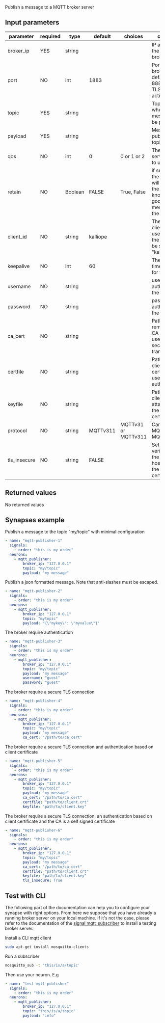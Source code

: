 Publish a message to a MQTT broker server

## Input parameters

| parameter    | required | type    | default  | choices             | comment                                                                                            |
| ------------ | -------- | ------- | -------- | ------------------- | -------------------------------------------------------------------------------------------------- |
| broker_ip    | YES      | string  |          |                     | IP address of the MQTT broker server                                                               |
| port         | NO       | int     | 1883     |                     | Port of the broker. By default 1883. 8883 when TLS is activated.                                   |
| topic        | YES      | string  |          |                     | Topic name where the message will be published                                                     |
| payload      | YES      | string  |          |                     | Message to publish on the topic                                                                    |
| qos          | NO       | int     | 0        | 0 or 1 or 2         | The quality of service level to use                                                                |
| retain       | NO       | Boolean | FALSE    | True, False         | if set to True, the message will be set as the “last known good”/retained message for the topic. |
| client_id    | NO       | string  | kalliope |                     | The MQTT client id to use. If not set, the name will be set to "kalliope"                          |
| keepalive    | NO       | int     | 60       |                     | The keepalive timeout value for the client                                                         |
| username     | NO       | string  |          |                     | username for authenticating the client                                                             |
| password     | NO       | string  |          |                     | password for authenticating the client                                                             |
| ca_cert      | NO       | string  |          |                     | Path to the remote server CA certificate used for securing the transport                           |
| certfile     | NO       | string  |          |                     | Path to the client certificate file used for authentication                                        |
| keyfile      | NO       | string  |          |                     | Path to the client key file attached to the client certificate                                     |
| protocol     | NO       | string  | MQTTv311 | MQTTv31 or MQTTv311 | Can be either MQTTv31 or MQTTv311                                                                  |
| tls_insecure | NO       | string  | FALSE    |                     | Set the verification of the server hostname in the server certificate                              |

## Returned values

No returned values

## Synapses example

Publish a message to the topic "my/topic" with minimal configuration
```yaml
- name: "mqtt-publisher-1"
  signals:
    - order: "this is my order"
  neurons:
    - mqtt_publisher:
        broker_ip: "127.0.0.1"
        topic: "my/topic"
        payload: "my message"
```

Publish a json formatted message. Note that anti-slashes must be escaped.
```yaml
- name: "mqtt-publisher-2"
  signals:
    - order: "this is my order"
  neurons:
    - mqtt_publisher:
        broker_ip: "127.0.0.1"
        topic: "mytopic"
        payload: "{\"mykey\": \"myvalue\"}"
```

The broker require authentication
```yaml
- name: "mqtt-publisher-3"
  signals:
    - order: "this is my order"
  neurons:
    - mqtt_publisher:
        broker_ip: "127.0.0.1"
        topic: "my/topic"
        payload: "my message"
        username: "guest"
        password: "guest"
```

The broker require a secure TLS connection
```yaml
- name: "mqtt-publisher-4"
  signals:
    - order: "this is my order"
  neurons:
    - mqtt_publisher:
        broker_ip: "127.0.0.1"
        topic: "my/topic"
        payload: "my message"
        ca_cert: "/path/to/ca.cert"
```

The broker require a secure TLS connection and authentication based on client certificate
```yaml
- name: "mqtt-publisher-5"
  signals:
    - order: "this is my order"
  neurons:
    - mqtt_publisher:
        broker_ip: "127.0.0.1"
        topic: "my/topic"
        payload: "my message"
        ca_cert: "/path/to/ca.cert"
        certfile: "path/to/client.crt"
        keyfile: "path/to/client.key"
```

The broker require a secure TLS connection, an authentication based on client certificate and the CA is a self signed certificate
```yaml
- name: "mqtt-publisher-6"
  signals:
    - order: "this is my order"
  neurons:
    - mqtt_publisher:
        broker_ip: "127.0.0.1"
        topic: "my/topic"
        payload: "my message"
        ca_cert: "/path/to/ca.cert"
        certfile: "path/to/client.crt"
        keyfile: "path/to/client.key"
        tls_insecure: True
```


## Test with CLI

The following part of the documentation can help you to configure your synapse with right options.
From here we suppose that you have already a running broker server on your local machine. If it's not the case, please refer to the documentation of the [signal mqtt_subscriber](../signals/mqtt_subscriber#test-with-rabbitmq-server-broker) to install a testing broker server.

Install a CLI mqtt client
```bash
sudo apt-get install mosquitto-clients
```

Run a subscriber
```bash
mosquitto_sub -t 'this/is/a/topic'
```

Then use your neuron. E.g
```yaml
- name: "test-mqtt-publisher"
  signals:
    - order: "this is my order"
  neurons:
    - mqtt_publisher:
        broker_ip: "127.0.0.1"
        topic: "this/is/a/topic"
        payload: "info"
```
